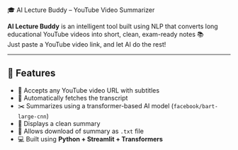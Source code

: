 🎓 AI Lecture Buddy – YouTube Video Summarizer

**AI Lecture Buddy** is an intelligent tool built using NLP that converts long educational YouTube videos into short, clean, exam-ready notes 📚  
Just paste a YouTube video link, and let AI do the rest!

---

## 🚀 Features

- 🎥 Accepts any YouTube video URL with subtitles
- 🧠 Automatically fetches the transcript
- ✂️ Summarizes using a transformer-based AI model (`facebook/bart-large-cnn`)
- 📝 Displays a clean summary
- 💾 Allows download of summary as `.txt` file
- 💻 Built using **Python + Streamlit + Transformers**
